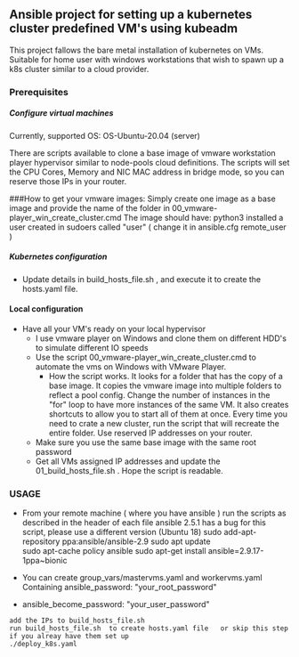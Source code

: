 ## Ansible project for setting up a kubernetes cluster predefined VM's using kubeadm
This project fallows the bare metal installation of kubernetes on VMs.
Suitable for home user with windows workstations that wish to spawn up a k8s cluster similar to a cloud provider. 

### Prerequisites

##### Configure virtual machines
Currently, supported OS:
OS-Ubuntu-20.04 (server)

There are scripts available to clone a base image of vmware workstation player hypervisor similar to node-pools cloud definitions. 
The scripts will set the CPU Cores, Memory and NIC MAC address in bridge mode, so you can reserve those IPs in your router.


###How to get your vmware images:
Simply create one image as a base image and provide the name of the folder in 00_vmware-player_win_create_cluster.cmd
The image should have:
python3 installed
a user created in sudoers called "user" ( change it in  ansible.cfg remote_user )


##### Kubernetes configuration 
- Update details in build_hosts_file.sh , and execute it to create the hosts.yaml file.

#### Local configuration
- Have all your VM's ready on your local hypervisor
  - I use vmware player on Windows and clone them on different HDD's to simulate different IO speeds
  - Use the script 00_vmware-player_win_create_cluster.cmd to automate the vms on Windows with VMware Player.
    - How the script works. It looks for a folder that has the copy of a base image. It copies the vmware image into multiple folders to reflect a pool config.
    Change the number of instances in the "for" loop to have more instances of the same VM. It also creates shortcuts to allow you to start all of them at once.
    Every time you need to crate a new cluster, run the script that will recreate the entire folder.
      Use reserved IP addresses on your router.
  - Make sure you use the same base image with the same root password
  - Get all VMs assigned IP addresses and update the 01_build_hosts_file.sh . Hope the script is readable.


### USAGE
- From your remote machine ( where you have ansible ) run the scripts as described in the header of each file
       ansible 2.5.1 has a bug for this script, please use a different version (Ubuntu 18)
          sudo add-apt-repository ppa:ansible/ansible-2.9
          sudo apt update          
          sudo apt-cache policy ansible
          sudo apt-get install ansible=2.9.17-1ppa~bionic

       
- You can create group_vars/mastervms.yaml and workervms.yaml Containing
  ansible_password: "your_root_password"
- ansible_become_password: "your_user_password"
```
add the IPs to build_hosts_file.sh
run build_hosts_file.sh  to create hosts.yaml file   or skip this step if you alreay have them set up
./deploy_k8s.yaml 
```